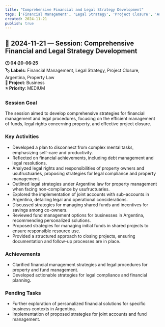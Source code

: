 ```yaml
---
title: "Comprehensive Financial and Legal Strategy Development"
tags: ['Financial Management', 'Legal Strategy', 'Project Closure', 'Argentina', 'Property Law']
created: 2024-11-21
publish: true
---
```


## 📅 2024-11-21 — Session: Comprehensive Financial and Legal Strategy Development

**🕒 04:20–06:25**  
**🏷️ Labels**: Financial Management, Legal Strategy, Project Closure, Argentina, Property Law  
**📂 Project**: Business  
**⭐ Priority**: MEDIUM  


### Session Goal
The session aimed to develop comprehensive strategies for financial management and legal procedures, focusing on the efficient management of funds, legal rights concerning property, and effective project closure.

### Key Activities
- Developed a plan to disconnect from complex mental tasks, emphasizing self-care and productivity.
- Reflected on financial achievements, including debt management and legal resolutions.
- Analyzed legal rights and responsibilities of property owners and usufructuaries, proposing strategies for legal compliance and property management.
- Outlined legal strategies under Argentine law for property management when facing non-compliance by usufructuaries.
- Explored the implementation of joint accounts with sub-accounts in Argentina, detailing legal and operational considerations.
- Discussed strategies for managing shared funds and incentives for savings among co-owners.
- Reviewed fund management options for businesses in Argentina, recommending personalized solutions.
- Proposed strategies for managing initial funds in shared projects to ensure responsible resource use.
- Provided a structured approach to closing projects, ensuring documentation and follow-up processes are in place.

### Achievements
- Clarified financial management strategies and legal procedures for property and fund management.
- Developed actionable strategies for legal compliance and financial planning.

### Pending Tasks
- Further exploration of personalized financial solutions for specific business contexts in Argentina.
- Implementation of proposed strategies for joint accounts and fund management.
